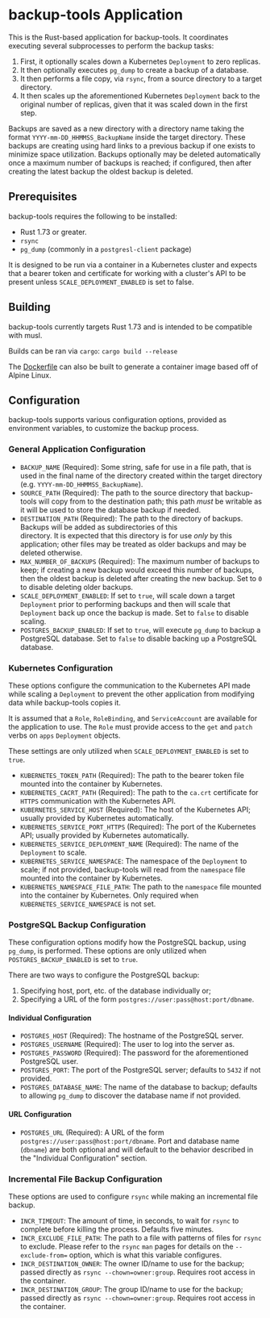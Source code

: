 # backup-tools Application

This is the Rust-based application for backup-tools. It coordinates executing several subprocesses to perform the 
backup tasks:

1. First, it optionally scales down a Kubernetes `Deployment` to zero replicas.
2. It then optionally executes `pg_dump` to create a backup of a database.
3. It then performs a file copy, via `rsync`, from a source directory to a target directory.
4. It then scales up the aforementioned Kubernetes `Deployment` back to the original number of replicas, given 
   that it was scaled down in the first step.

Backups are saved as a new directory with a directory name taking the format `YYYY-mm-DD_HHMMSS_BackupName`
inside the target directory. These backups are creating using hard links to a previous backup if one exists to minimize 
space utilization. Backups optionally may be deleted automatically once a maximum number of backups is reached; if configured,
then after creating the latest backup the oldest backup is deleted.

## Prerequisites

backup-tools requires the following to be installed:

* Rust 1.73 or greater.
* `rsync`
* `pg_dump` (commonly in a `postgresl-client` package)

It is designed to be run via a container in a Kubernetes cluster and expects that a bearer token and certificate for 
working with a cluster's API to be present unless `SCALE_DEPLOYMENT_ENABLED` is set to false.


## Building

backup-tools currently targets Rust 1.73 and is intended to be compatible with musl.

Builds can be ran via `cargo`: `cargo build --release`

The [Dockerfile](Dockerfile) can also be built to generate a container image based off of Alpine Linux.


## Configuration

backup-tools supports various configuration options, provided as environment variables, to customize the backup process.

### General Application Configuration

* `BACKUP_NAME` (Required): Some string, safe for use in a file path, that is used in the final name of the directory
  created within the target directory (e.g. `YYYY-mm-DD_HHMMSS_BackupName`).
* `SOURCE_PATH` (Required): The path to the source directory that backup-tools will copy from to the destination path; 
  this path _must_ be writable as it will be used to store the database backup if needed.
* `DESTINATION_PATH` (Required): The path to the directory of backups. Backups will be added as subdirectories of this  
  directory. It is expected that this directory is for use _only_ by this application; other files may be treated as 
  older backups and may be deleted otherwise.
* `MAX_NUMBER_OF_BACKUPS` (Required): The maximum number of backups to keep; if creating a new backup would exceed this 
  number of backups, then the oldest backup is deleted after creating the new backup. Set to `0` to disable deleting 
  older backups.
* `SCALE_DEPLOYMENT_ENABLED`: If set to `true`, will scale down a target `Deployment` prior to performing backups and 
  then will scale that `Deployment` back up once the backup is made. Set to `false` to disable scaling.
* `POSTGRES_BACKUP_ENABLED`: If set to `true`, will execute `pg_dump` to backup a PostgreSQL database. Set to `false` to 
  disable backing up a PostgreSQL database.

### Kubernetes Configuration

These options configure the communication to the Kubernetes API made while scaling a `Deployment` to prevent the other 
application from modifying data while backup-tools copies it.

It is assumed that a `Role`, `RoleBinding`, and `ServiceAccount` are available for the application to use. The `Role` 
must provide access to the `get` and `patch` verbs on `apps` `Deployment` objects.

These settings are only utilized when `SCALE_DEPLOYMENT_ENABLED` is set to `true`.

* `KUBERNETES_TOKEN_PATH` (Required): The path to the bearer token file mounted into the container by Kubernetes.
* `KUBERNETES_CACRT_PATH` (Required): The path to the `ca.crt` certificate for `HTTPS` communication with the 
  Kubernetes API.
* `KUBERNETES_SERVICE_HOST` (Required): The host of the Kubernetes API; usually provided by Kubernetes automatically.
* `KUBERNETES_SERVICE_PORT_HTTPS` (Required): The port of the Kubernetes API; usually provided by Kubernetes automatically.
* `KUBERNETES_SERVICE_DEPLOYMENT_NAME` (Required): The name of the `Deployment` to scale.
* `KUBERNETES_SERVICE_NAMESPACE`: The namespace of the `Deployment` to scale; if not provided, backup-tools will read 
  from the `namespace` file mounted into the container by Kubernetes.
* `KUBERNETES_NAMESPACE_FILE_PATH`: The path to the `namespace` file mounted into the container by Kubernetes. Only
  required when `KUBERNETES_SERVICE_NAMESPACE` is not set.

### PostgreSQL Backup Configuration

These configuration options modify how the PostgreSQL backup, using `pg_dump`, is performed. These options are only 
utilized when `POSTGRES_BACKUP_ENABLED` is set to `true`.

There are two ways to configure the PostgreSQL backup: 

1. Specifying host, port, etc. of the database individually or;
2. Specifying a URL of the form `postgres://user:pass@host:port/dbname`.

#### Individual Configuration

* `POSTGRES_HOST` (Required): The hostname of the PostgreSQL server.
* `POSTGRES_USERNAME` (Required): The user to log into the server as.
* `POSTGRES_PASSWORD` (Required): The password for the aforementioned PostgreSQL user.
* `POSTGRES_PORT`: The port of the PostgreSQL server; defaults to `5432` if not provided.
* `POSTGRES_DATABASE_NAME`: The name of the database to backup; defaults to allowing `pg_dump` to discover the database 
  name if not provided.

#### URL Configuration

* `POSTGRES_URL` (Required): A URL of the form `postgres://user:pass@host:port/dbname`. Port and database 
  name (`dbname`) are both optional and will default to the behavior described in the "Individual Configuration" section.

### Incremental File Backup Configuration

These options are used to configure `rsync` while making an incremental file backup.

* `INCR_TIMEOUT`: The amount of time, in seconds, to wait for `rsync` to complete before killing the process. Defaults 
  five minutes.
* `INCR_EXCLUDE_FILE_PATH`: The path to a file with patterns of files for `rsync` to exclude. Please refer to the 
  `rsync` `man` pages for details on the `--exclude-from=` option, which is what this variable configures. 
* `INCR_DESTINATION_OWNER`: The owner ID/name to use for the backup; passed directly as `rsync --chown=owner:group`. Requires 
  root access in the container.
* `INCR_DESTINATION_GROUP`: The group ID/name to use for the backup; passed directly as `rsync --chown=owner:group`. Requires
  root access in the container.